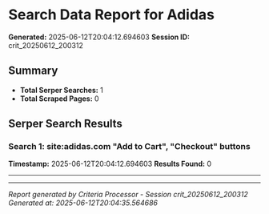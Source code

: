 # Search Data Report for Adidas
**Generated:** 2025-06-12T20:04:12.694603
**Session ID:** crit_20250612_200312

## Summary
* **Total Serper Searches:** 1
* **Total Scraped Pages:** 0

## Serper Search Results

### Search 1: site:adidas.com "Add to Cart", "Checkout" buttons
**Timestamp:** 2025-06-12T20:04:12.694603
**Results Found:** 0

---

---
*Report generated by Criteria Processor - Session crit_20250612_200312*
*Generated at: 2025-06-12T20:04:35.564686*